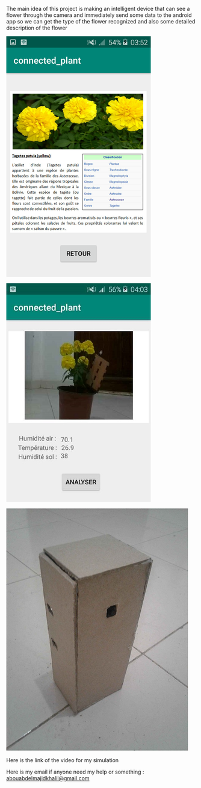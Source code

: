 The main idea of this project is making an intelligent device that can see a flower through the camera and immediately send some data to the android app so we can get the type of the flower recognized and also some detailed description of the flower

![](/01.png)

![](/03.jpg)

![](/02.jpg)

Here is the link of the video for my simulation


Here is my email if anyone need my help or something : 
abouabdelmajidkhalil@gmail.com

